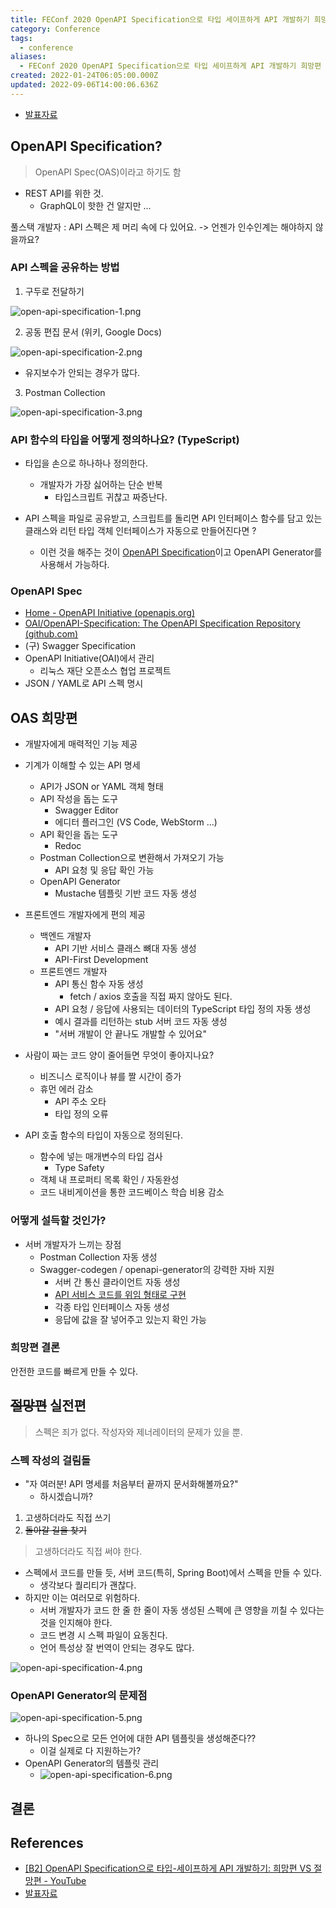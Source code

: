 ```yaml
---
title: FEConf 2020 OpenAPI Specification으로 타입 세이프하게 API 개발하기 희망편 vs 절망편 요약
category: Conference
tags:
  - conference
aliases:
  - FEConf 2020 OpenAPI Specification으로 타입 세이프하게 API 개발하기 희망편 vs 절망편 요약
created: 2022-01-24T06:05:00.000Z
updated: 2022-09-06T14:00:06.636Z
---
```


<Metadata />

- [발표자료](https://drive.google.com/file/d/1ZrP6yBdGJTDXZuX67TU0aVaSrF_AgQe6/view)

## OpenAPI Specification?

> OpenAPI Spec(OAS)이라고 하기도 함

- REST API를 위한 것.
  - GraphQL이 핫한 건 알지만 ...

풀스택 개발자 : API 스펙은 제 머리 속에 다 있어요. -> 언젠가 인수인계는 해야하지 않을까요?

### API 스펙을 공유하는 방법

1. 구두로 전달하기

![open-api-specification-1.png](./images/open-api-specification-1.png)

2. 공동 편집 문서 (위키, Google Docs)

![open-api-specification-2.png](./images/open-api-specification-2.png)

- 유지보수가 안되는 경우가 많다.

3. Postman Collection

![open-api-specification-3.png](./images/open-api-specification-3.png)

### API 함수의 타입을 어떻게 정의하나요? (TypeScript)

- 타입을 손으로 하나하나 정의한다.

  - 개발자가 가장 싫어하는 단순 반복
    - 타입스크립트 귀찮고 짜증난다.

- API 스펙을 파일로 공유받고, 스크립트를 돌리면 API 인터페이스 함수를 담고 있는 클래스와 리턴 타입 객체 인터페이스가 자동으로 만들어진다면 ?
  - 이런 것을 해주는 것이 [OpenAPI Specification](https://www.openapis.org/)이고 OpenAPI Generator를 사용해서 가능하다.

### OpenAPI Spec

- [Home - OpenAPI Initiative (openapis.org)](https://www.openapis.org/)
- [OAI/OpenAPI-Specification: The OpenAPI Specification Repository (github.com)](https://github.com/OAI/OpenAPI-Specification)
- (구) Swagger Specification
- OpenAPI Initiative(OAI)에서 관리
  - 리눅스 재단 오픈소스 협업 프로젝트
- JSON / YAML로 API 스펙 명시

## OAS 희망편

- 개발자에게 매력적인 기능 제공
- 기계가 이해할 수 있는 API 명세
  - API가 JSON or YAML 객체 형태
  - API 작성을 돕는 도구
    - Swagger Editor
    - 에디터 플러그인 (VS Code, WebStorm ...)
  - API 확인을 돕는 도구
    - Redoc
  - Postman Collection으로 변환해서 가져오기 가능
    - API 요청 및 응답 확인 가능
  - OpenAPI Generator
    - Mustache 템플릿 기반 코드 자동 생성
- 프론트엔드 개발자에게 편의 제공

  - 백엔드 개발자
    - API 기반 서비스 클래스 뼈대 자동 생성
    - API-First Development
  - 프론트엔드 개발자
    - API 통신 함수 자동 생성
      - fetch / axios 호출을 직접 짜지 않아도 된다.
    - API 요청 / 응답에 사용되는 데이터의 TypeScript 타입 정의 자동 생성
    - 예시 결과를 리턴하는 stub 서버 코드 자동 생성
    - "서버 개발이 안 끝나도 개발할 수 있어요"

- 사람이 짜는 코드 양이 줄어들면 무엇이 좋아지나요?
  - 비즈니스 로직이나 뷰를 짤 시간이 증가
  - 휴먼 에러 감소
    - API 주소 오타
    - 타입 정의 오류
- API 호출 함수의 타입이 자동으로 정의된다.
  - 함수에 넣는 매개변수의 타입 검사
    - Type Safety
  - 객체 내 프로퍼티 목록 확인 / 자동완성
  - 코드 내비게이션을 통한 코드베이스 학습 비용 감소

### 어떻게 설득할 것인가?

- 서버 개발자가 느끼는 장점
  - Postman Collection 자동 생성
  - Swagger-codegen / openapi-generator의 강력한 자바 지원
    - 서버 간 통신 클라이언트 자동 생성
    - [API 서비스 코드를 위임 형태로 구현](https://www.jhipster.tech/doing-api-first-development/)
    - 각종 타입 인터페이스 자동 생성
    - 응답에 값을 잘 넣어주고 있는지 확인 가능

### 희망편 결론

안전한 코드를 빠르게 만들 수 있다.

## ~~절망편~~ 실전편

> 스펙은 죄가 없다. 작성자와 제너레이터의 문제가 있을 뿐.

### 스펙 작성의 걸림돌

- "자 여러분! API 명세를 처음부터 끝까지 문서화해볼까요?"
  - 하시겠습니까?

1. 고생하더라도 직접 쓰기
2. ~~돌아갈 길을 찾기~~

> 고생하더라도 직접 써야 한다.

- 스펙에서 코드를 만들 듯, 서버 코드(특히, Spring Boot)에서 스펙을 만들 수 있다.
  - 생각보다 퀄리티가 괜찮다.
- 하지만 이는 여러모로 위험하다.
  - 서버 개발자가 코드 한 줄 한 줄이 자동 생성된 스펙에 큰 영향을 끼칠 수 있다는 것을 인지해야 한다.
  - 코드 변경 시 스펙 파일이 요동친다.
  - 언어 특성상 잘 번역이 안되는 경우도 많다.

![open-api-specification-4.png](./images/open-api-specification-4.png)

### OpenAPI Generator의 문제점

![open-api-specification-5.png](./images/open-api-specification-5.png)

- 하나의 Spec으로 모든 언어에 대한 API 템플릿을 생성해준다??
  - 이걸 실제로 다 지원하는가?
- OpenAPI Generator의 템플릿 관리
  - ![open-api-specification-6.png](./images/open-api-specification-6.png)

## 결론

## References

- [[B2] OpenAPI Specification으로 타입-세이프하게 API 개발하기: 희망편 VS 절망편 - YouTube](https://www.youtube.com/watch?v=J4JHLESAiFk)
- [발표자료](https://drive.google.com/file/d/1ZrP6yBdGJTDXZuX67TU0aVaSrF_AgQe6/view)
